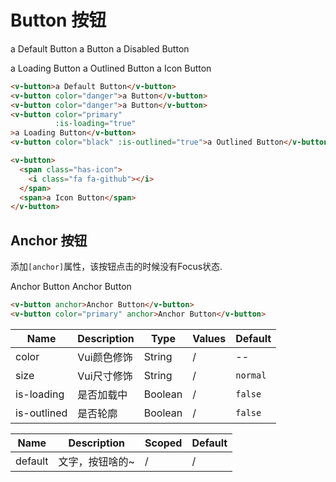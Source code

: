 # Button 按钮

<div class="demo-box">
  <v-button>a Default Button</v-button>
  <v-button color="danger">a Button</v-button>
  <v-button color="info" disabled>a Disabled Button</v-button>
  <p></p>
  <v-button color="primary"
            :is-loading="true"
  >a Loading Button</v-button>
  <v-button color="black" :is-outlined="true">a Outlined Button</v-button>
  <v-button>
    <span class="has-icon">
      <i class="fa fa-github"></i>
    </span>
    <span>a Icon Button</span>
  </v-button>
</div>

```html
<v-button>a Default Button</v-button>
<v-button color="danger">a Button</v-button>
<v-button color="danger">a Button</v-button>
<v-button color="primary"
          :is-loading="true"
>a Loading Button</v-button>
<v-button color="black" :is-outlined="true">a Outlined Button</v-button>

<v-button>
  <span class="has-icon">
    <i class="fa fa-github"></i>
  </span>
  <span>a Icon Button</span>
</v-button>
```

## Anchor 按钮

添加`[anchor]`属性，该按钮点击的时候没有Focus状态.

<div class="demo-box">
  <v-button anchor>Anchor Button</v-button>
  <v-button color="primary" anchor>Anchor Button</v-button>
</div>

```html
<v-button anchor>Anchor Button</v-button>
<v-button color="primary" anchor>Anchor Button</v-button>
```

<div class="demo-box">
<component-doc-table>
<div slot="props">

Name       | Description    | Type     | Values | Default
----       | -------------- | -------- | ------ | -------
color      | Vui颜色修饰     | String   | /      | --
size       | Vui尺寸修饰     | String   | /      | `normal`
is-loading | 是否加载中      | Boolean  | /      | `false`
is-outlined| 是否轮廓        | Boolean  | /      | `false`

</div>
<div slot="slots">

Name       | Description    | Scoped | Default
----       | -------------- | ------ | -------
default    | 文字，按钮啥的~  | /      | /

</div>
</component-doc-table>
</div>